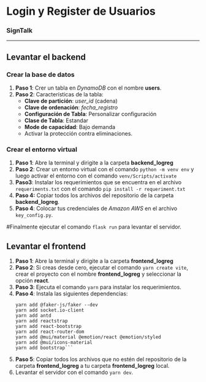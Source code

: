 # Login y Register de Usuarios
### SignTalk

---
## Levantar el backend

### Crear la base de datos
1. **Paso 1**: Crer un tabla en *DynamoDB* con el nombre **users**.
2. **Paso 2**: Características de la tabla:
    - **Clave de partición**: *user_id* (cadena)
    - **Clave de ordenación**: *fecha_registro*
    - **Configuración de Tabla**: Personalizar configuración
    - **Clase de Tabla**: Estandar
    - **Mode de capacidad**: Bajo demanda
    - Activar la protección contra eliminaciones.

### Crear el entorno virtual
1. **Paso 1**: Abre la terminal y dirigite a la carpeta **backend_logreg**
2. **Paso 2**: Crear un entorno virtual con el comando `python -m venv env` y luego activar el entorno con el comando `venv/Scripts/activate`
3. **Paso3**: Instalar los requerimientos que se encuentra en el archivo `requeriments.txt` con el comando ```pip install -r requeriment.txt```
5. **Paso 4:** Copiar todos los archivos del repositorio de la carpeta **backend_logreg**. 
4. **Paso 4**: Colocar tus credenciales de *Amazon AWS* en el archivo `key_config.py`.

#Finalmente ejecutar el comando `flask run` para levantar el servidor.

## Levantar el frontend
1. **Paso 1**: Abre la terminal y dirigite a la carpeta **frontend_logreg**
2. **Paso 2**: Si creas desde cero, ejecutar el comando `yarn create vite`, crear el proyecto con el nombre **frontend_logreg** y seleccionar la opción **react**.
3. **Paso 3**: Ejecuta el comando `yarn` para instalar los requerimientos.
4. **Paso 4**: Instala las siguientes dependencias:
    ```
   yarn add @faker-js/faker --dev
   yarn add socket.io-client
   yarn add antd
   yarn add reactstrap
   yarn add react-bootstrap
   yarn add react-router-dom
   yarn add @mui/material @emotion/react @emotion/styled
   yarn add @mui/icons-material
   yarn add bootstrap```
5. **Paso 5**: Copiar todos los archivos que no estén del repositorio de la carpeta **frontend_logreg** a tu carpeta **frontend_logreg** local.
6. Levantar el servidor con el comando `yarn dev`.
